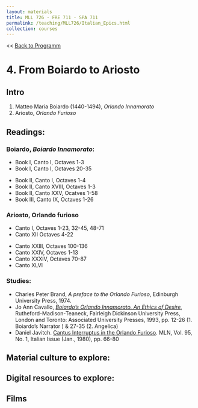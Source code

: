 ```yaml
---
layout: materials
title: MLL 726 - FRE 711 - SPA 711
permalink: /teaching/MLL726/Italian_Epics.html
collection: courses
---
```

<< [Back to Programm](index.html)

# 4. From Boiardo to Ariosto 

## Intro 

1. Matteo Maria Boiardo (1440-1494), *Orlando Innamorato*
2. Ariosto, *Orlando Furioso*

## Readings: 

### Boiardo, *Boiardo Innamorato*: 

* Book I, Canto I, Octaves 1-3 
* Book I, Canto I, Octaves 20-35 
<!--* Book I, Canto V, octaves 56-83 -->
* Book II, Canto I, Octaves 1-4
* Book II, Canto XVIII, Octaves 1-3 
* Book II, Canto XXV, Ocatves 1-58
* Book III, Canto IX, Octaves 1-26 
 		
### Ariosto, Orlando furioso
* Canto I, Octaves 1-23, 32-45, 48-71 
* Canto XII Octaves 4-22
<!-- * Canto XIII octaves 80-81-->
<!--* Canto XVIII octaves 165-192-->
<!--* Canto XIX octaves 1-42-->
* Canto XXIII, Octaves 100-136 
* Canto XXIV, Octaves 1-13
* Canto XXXIV, Octaves 70-87
* Canto XLVI 
<!-- * Canto II octaves 29-30--> 
<!-- * Canto VIII octaves 28-30, 71-87-->

### Studies:
*  Charles Peter Brand, *A preface to the Orlando Furioso*, Edinburgh University Press, 1974. 
* Jo Ann Cavallo, [*Boiardo’s Orlando Innamorato. An Ethics of Desire*](https://books.google.es/books?id=GUI0iPpJZlwC&printsec=frontcover&source=gbs_ge_summary_r&cad=0#v=onepage&q&f=true), Rutheford-Madison-Teaneck, Fairleigh Dickinson University Press, London and Toronto: Associated University Presses, 1993, pp. 12-26 (1. Boiardo’s Narrator ) & 27-35 (2. Angelica) 
* Daniel Javitch. [Cantus Interruptus in the Orlando Furioso](https://www-jstor-org.access.library.miami.edu/stable/pdf/2906415.pdf?refreqid=excelsior%3A732ecea12ca9066de2b1a6badaa8c7f6). MLN, Vol. 95, No. 1, Italian Issue (Jan., 1980), pp. 66-80 

## Material culture to explore: 

## Digital resources to explore: 

## Films 

